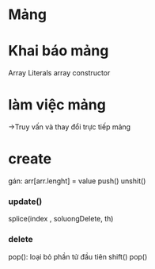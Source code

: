 # Mảng


# Khai báo mảng
Array Literals 
array constructor

# làm việc mảng
->Truy vấn và thay đổi trực tiếp mảng
# create 
 gán: arr[arr.lenght] = value
 push()
 unshit()

### update()
splice(index , soluongDelete, th)
 ### delete
 pop(): loại bỏ phần tử đầu tiên
 shift()
 pop()